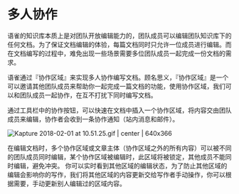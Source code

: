 # 多人协作

语雀的知识库本质上是对团队开放编辑能力的，团队成员可以编辑团队知识库下的任何文档。为了保证文档编辑的体验，每篇文档同时只允许一位成员进行编辑。而在文档编写的过程中，难免出现一些场景需要多位团队成员一起完成一份文档的需求。

语雀通过『协作区域』来实现多人协作编写文档。顾名思义，『协作区域』是一个可以邀请其他团队成员来帮助你一起完成一篇文档的功能，使用协作区域，我们可以和团队成员一起协作，在互不打扰下同时编写文档。

通过工具栏中的协作按钮，可以快速在文档中插入一个协作区域，将内容交由团队成员来编辑，协作者会收到一条协作通知（站内消息和邮件）。

![Kapture 2018-02-01 at 10.51.25.gif | center | 640x366](https://gw.alipayobjects.com/zos/skylark/c8d5a6e4-f685-4171-aabe-058ceb03ca7f/2018/gif/27aaf5e2-10d4-4d2a-b22c-cc61b5526a6f.gif "")

在编辑文档时，多个协作区域或文章主体（协作区域之外的所有内容）可以被不同的团队成员同时编辑，某个协作区域被编辑时，此区域将被锁定，其他成员不能同时编辑，避免冲突。
你可以实时看到其他区域的编辑状态，为了防止其他区域的编辑会影响你的写作，我们将其他区域的内容更新交给写作者手动操作，你可以根据需要，手动更新别人编辑过的区域内容。





